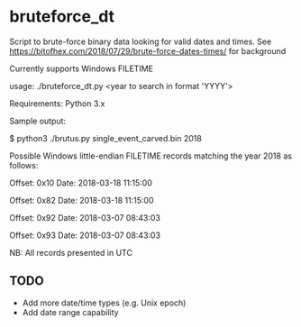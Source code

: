 # bruteforce_dt

Script to brute-force binary data looking for valid dates and times. See https://bitofhex.com/2018/07/29/brute-force-dates-times/ for background

Currently supports Windows FILETIME

usage: ./bruteforce_dt.py <filename> <year to search in format 'YYYY'>
  
Requirements: Python 3.x

Sample output:

$ python3 ./brutus.py single_event_carved.bin 2018

Possible Windows little-endian FILETIME records matching the year 2018 as follows:

Offset: 0x10    Date: 2018-03-18 11:15:00

Offset: 0x82    Date: 2018-03-18 11:15:00

Offset: 0x92    Date: 2018-03-07 08:43:03

Offset: 0x93    Date: 2018-03-07 08:43:03



NB: All records presented in UTC

## TODO
- Add more date/time types (e.g. Unix epoch)
- Add date range capability
